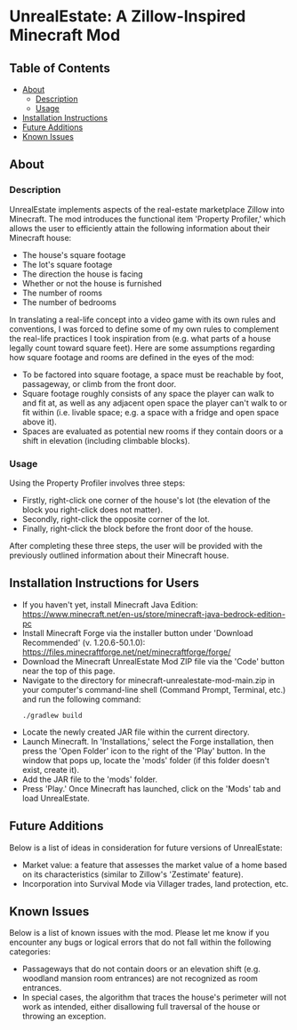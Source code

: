 
# UnrealEstate: A Zillow-Inspired Minecraft Mod

## Table of Contents

- [About](#about)
  * [Description](#description)
  * [Usage](#usage)
- [Installation Instructions](#installation-instructions-for-users)
- [Future Additions](#future-additions)
- [Known Issues](#known-issues)

## About

### Description

UnrealEstate implements aspects of the real-estate marketplace Zillow into Minecraft. The mod introduces the functional item 'Property Profiler,' which allows the user to efficiently attain the following information about their Minecraft house:

* The house's square footage
* The lot's square footage
* The direction the house is facing
* Whether or not the house is furnished
* The number of rooms
* The number of bedrooms

In translating a real-life concept into a video game with its own rules and conventions, I was forced to define some of my own rules to complement the real-life practices I took inspiration from (e.g. what parts of a house legally count toward square feet). Here are some assumptions regarding how square footage and rooms are defined in the eyes of the mod:

* To be factored into square footage, a space must be reachable by foot, passageway, or climb from the front door.
* Square footage roughly consists of any space the player can walk to and fit at, as well as any adjacent open space the player can't walk to or fit within (i.e. livable space; e.g. a space with a fridge and open space above it).
* Spaces are evaluated as potential new rooms if they contain doors or a shift in elevation (including climbable blocks).

### Usage

Using the Property Profiler involves three steps:
* Firstly, right-click one corner of the house's lot (the elevation of the block you right-click does not matter).
* Secondly, right-click the opposite corner of the lot.
* Finally, right-click the block before the front door of the house.

After completing these three steps, the user will be provided with the previously outlined information about their Minecraft house.

## Installation Instructions for Users

* If you haven't yet, install Minecraft Java Edition: https://www.minecraft.net/en-us/store/minecraft-java-bedrock-edition-pc
* Install Minecraft Forge via the installer button under 'Download Recommended' (v. 1.20.6-50.1.0): https://files.minecraftforge.net/net/minecraftforge/forge/
* Download the Minecraft UnrealEstate Mod ZIP file via the 'Code' button near the top of this page.
* Navigate to the directory for minecraft-unrealestate-mod-main.zip in your computer's command-line shell (Command Prompt, Terminal, etc.) and run the following command:
    ```
    ./gradlew build
    ```
* Locate the newly created JAR file within the current directory.
* Launch Minecraft. In 'Installations,' select the Forge installation, then press the 'Open Folder' icon to the right of the 'Play' button. In the window that pops up, locate the 'mods' folder (if this folder doesn't exist, create it). 
* Add the JAR file to the 'mods' folder.
* Press 'Play.' Once Minecraft has launched, click on the 'Mods' tab and load UnrealEstate.

## Future Additions

Below is a list of ideas in consideration for future versions of UnrealEstate:

* Market value: a feature that assesses the market value of a home based on its characteristics (similar to Zillow's 'Zestimate' feature).
* Incorporation into Survival Mode via Villager trades, land protection, etc.

## Known Issues

Below is a list of known issues with the mod. Please let me know if you encounter any bugs or logical errors that do not fall within the following categories: 

* Passageways that do not contain doors or an elevation shift (e.g. woodland mansion room entrances) are not recognized as room entrances.
* In special cases, the algorithm that traces the house's perimeter will not work as intended, either disallowing full traversal of the house or throwing an exception.


